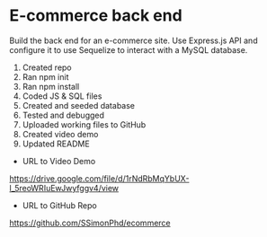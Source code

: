 # E-commerce back end

Build the back end for an e-commerce site. Use Express.js API and configure it to use Sequelize to interact with a MySQL database.

1. Created repo
1. Ran npm init
1. Ran npm install 
1. Coded JS & SQL files
1. Created and seeded database
1. Tested and debugged
1. Uploaded working files to GitHub
1. Created video demo
1. Updated README

- URL to Video Demo

https://drive.google.com/file/d/1rNdRbMqYbUX-l_5reoWRIuEwJwyfggv4/view

- URL to GitHub Repo

https://github.com/SSimonPhd/ecommerce